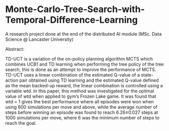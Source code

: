 # Monte-Carlo-Tree-Search-with-Temporal-Difference-Learning
A research project done at the end of the distributed AI module (MSc. Data Science @ Lancaster University)

Abstract:

TD-UCT is a variation of the on-policy planning
algorithm MCTS which combines UCB1 and TD learning when
performing the tree policy of the tree search, this is done as an
attempt to improve the performance of MCTS. TD-UCT uses a
linear combination of the estimated Q-value of a state-action pair
obtained using TD learning and the estimated Q-value defined as
the mean backed-up reward, the linear combination is controlled
using a variable wtd. In this paper, this method was investigated
for the optimal value of wtd when applied to gym’s Frozen Lake
game. It was found that wtd = 1 gives the best performance
where all episodes were won when using 600 simulations per move
and above, while the average number of steps before winning an
episode was found to reach 6.26±0.027 steps at 1000 simulations
per move, where 6 was the minimum number of steps to reach the
goal.
